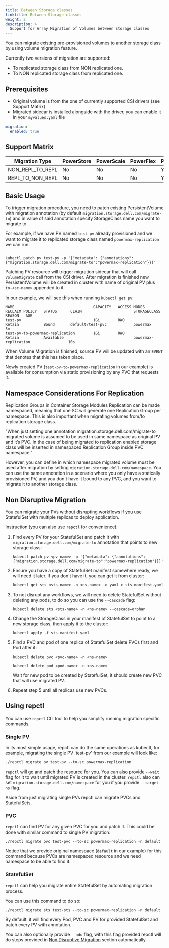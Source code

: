 ```yaml
---
title: Between Storage classes
linktitle: Between Storage classes
weight: 2
description: >
  Support for Array Migration of Volumes between storage classes
---
```


You can migrate existing pre-provisioned volumes to another storage class by using volume migration feature. 

Currently two versions of migration are supported: 
- To replicated storage class from NON replicated one.
- To NON replicated storage class from replicated one.

## Prerequisites
- Original volume is from the one of currently supported CSI drivers (see Support Matrix)
- Migrated sidecar is installed alongside with the driver, you can enable it in your `myvalues.yaml` file
```yaml
migration:
  enabled: true
```

## Support Matrix
| Migration Type   | PowerStore | PowerScale | PowerFlex | PowerMax | Unity |
| ---------------- | ---------- | ---------- | --------- | -------- | ----- |
| NON_REPL_TO_REPL | No        | No         | No         | Yes       | No    |
| REPL_TO_NON_REPL | No        | No         | No         | Yes       | No    |

## Basic Usage

To trigger migration procedure, you need to patch existing PersistentVolume with migration annotation (by default `migration.storage.dell.com/migrate-to`) and in value of said annotation specify StorageClass name you want to migrate to. 

For example, if we have PV named `test-pv` already provisioned and we want to migrate it to replicated storage class named `powermax-replication` we can run:

```shell

kubectl patch pv test-pv -p '{"metadata": {"annotations":{"migration.storage.dell.com/migrate-to":"powermax-replication"}}}'
```

Patching PV resource will trigger migration sidecar that will call `VolumeMigrate` call from the CSI driver. After migration is finished new PersistentVolume will be created in cluster with name of original PV plus `-to-<sc-name>` appended to it. 

In our example, we will see this when running `kubectl get pv`: 
```terminal
NAME                                   CAPACITY   ACCESS MODES   RECLAIM POLICY   STATUS      CLAIM                       STORAGECLASS                REASON   AGE
test-pv                                1Gi        RWO            Retain           Bound       default/test-pvc            powermax                             5m
test-pv-to-powermax-replication        1Gi        RWO            Retain           Available                               powermax-replication                 10s

```

When Volume Migration is finished, source PV will be updated with an `EVENT` that denotes that this has taken place. 

Newly created PV (`test-pv-to-powermax-replication` in our example) is available for consumption via static provisioning by any PVC that requests it.


## Namespace Considerations For Replication

Replication Groups in Container Storage Modules Replication can be made namespaced, meaning that one SC will generate one Replication Group per namespace. This is also important when migrating volumes from/to replcation storage class.

"When just setting one annotation migration.storage.dell.com/migrate-to migrated volume is assumed to be used in same namespace as original PV and it’s PVC. In the case of being migrated to replication enabled storage class will be inserted in namespaced Replication Group inside PVC namespace."

However, you can define in which namespace migrated volume must be used after migration by setting `migration.storage.dell.com/namespace`. You can use the same annotation in a scenario where you only have a statically provisioned PV, and you don't have it bound to any PVC, and you want to migrate it to another storage class.


## Non Disruptive Migration

You can migrate your PVs without disrupting workflows if you use StatefulSet with multiple replicas to deploy application. 

Instruction (you can also use `repctl` for convenience):

1. Find every PV for your StatefulSet and patch it with `migration.storage.dell.com/migrate-to` annotation that points to new storage class:

    ```shell
    kubectl patch pv <pv-name> -p '{"metadata": {"annotations":{"migration.storage.dell.com/migrate-to":"powermax-replication"}}}'
    ```

2. Ensure you have a copy of StatefulSet manifest somewhere ready, we will need it later. If you don't have it, you can get it from cluster:
    ```shell
    kubectl get sts <sts-name> -n <ns-name> -o yaml > sts-manifest.yaml
    ```

3. To not disrupt any workflows, we will need to delete StatefulSet without deleting any pods, to do so you can use the `--cascade` flag:
    ```shell    
    kubectl delete sts <sts-name> -n <ns-name> --cascade=orphan
    ```

4. Change the StorageClass in your manifest of StatefulSet to point to a new storage class, then apply it to the cluster:
    ```shell
    kubectl apply -f sts-manifest.yaml
    ```

5. Find a PVC and pod of one replica of StatefulSet delete PVCs first and Pod after it:
    ```shell
    kubectl delete pvc <pvc-name> -n <ns-name>
    ```
    ```shell
    kubectl delete pod <pod-name> -n <ns-name>
    ```

    Wait for new pod to be created by StatefulSet, it should create new PVC that will use migrated PV. 

6. Repeat step 5 until all replicas use new PVCs.


## Using repctl

You can use `repctl` CLI tool to help you simplify running migration specific commands.

### Single PV

In its most simple usage, repctl can do the same operations as kubectl, for example, migrating the single PV 'test-pv' from our example will look like: 

```shell
./repctl migrate pv test-pv --to-sc powermax-replication
```

`repctl` will go and patch the resource for you. You can also provide `--wait` flag for it to wait until migrated PV is created in the cluster. 
`repctl` also can set `migration.storage.dell.com/namespace` for you if you provide `--target-ns` flag. 


Aside from just migrating single PVs repctl can migrate PVCs and StatefulSets. 

### PVC

`repctl` can find PV for any given PVC for you and patch it. 
This could be done with similar command to single PV migration: 

```shell
./repctl migrate pvc test-pvc --to-sc powermax-replication -n default
```

Notice that we provide original namespace (`default` in our example) for this command because PVCs are namespaced resource and we need namespace to be able to find it. 


### StatefulSet


`repctl` can help you migrate entire StatefulSet by automating migration process. 

You can use this command to do so: 
```shell
./repctl migrate sts test-sts --to-sc powermax-replication -n default
```

By default, it will find every Pod, PVC and PV for provided StatefulSet and patch every PV with annotation. 

You can also optionally provide `--ndu` flag, with this flag provided repctl will do steps provided in [Non Disruptive Migration](#non-disruptive-migration) section automatically. 
